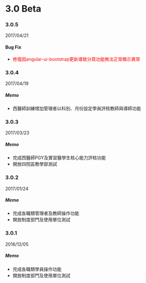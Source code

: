 # 3.0 Beta
### 3.0.5
2017/04/21
#### Bug Fix
- <font color=red>修復因angular-ui-bootstrap更新導致分頁功能無法正常顯示異常</font>
### 3.0.4
2017/04/19
##### Memo
- 西醫師訓練增加管理者以科別、月份設定學員評核教師與導師功能
### 3.0.3
2017/03/23
##### Memo
- 完成西醫師PGY及實習醫學生核心能力評核功能
- 開放四院區教學部測試
### 3.0.2
2017/01/24
##### Memo
- 完成各職類管理者及教師操作功能
- 開放制度部門及使用單位測試
### 3.0.1
2016/12/05
##### Memo
- 完成各職類學員操作功能
- 開放制度部門及使用單位測試
